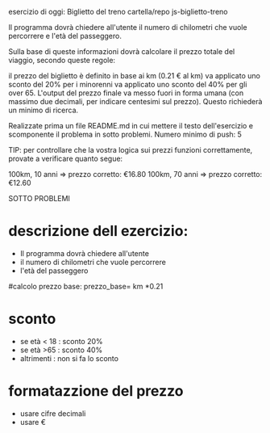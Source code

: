esercizio di oggi: Biglietto del treno
cartella/repo js-biglietto-treno

Il programma dovrà chiedere all'utente il numero di chilometri che vuole percorrere e l'età del passeggero.

Sulla base di queste informazioni dovrà calcolare il prezzo totale del viaggio, secondo queste regole:

il prezzo del biglietto è definito in base ai km (0.21 € al km)
va applicato uno sconto del 20% per i minorenni
va applicato uno sconto del 40% per gli over 65.
L'output del prezzo finale va messo fuori in forma umana (con massimo due decimali, per indicare centesimi sul prezzo). Questo richiederà un minimo di ricerca.

Realizzate prima un file README.md in cui mettere il testo dell'esercizio e scomponente il problema in sotto problemi. 
Numero minimo di push: 5

TIP:
per controllare che la vostra logica sui prezzi funzioni correttamente, provate a verificare quanto segue:

100km, 10 anni => prezzo corretto:  €16.80
100km, 70 anni => prezzo corretto: €12.60




SOTTO PROBLEMI
# descrizione dell ezercizio:

- Il programma dovrà chiedere all'utente
- il numero di chilometri che vuole percorrere
- l'età del passeggero

 #calcolo prezzo base:
prezzo_base= km *0.21


 # sconto
 - se età < 18 : sconto 20%
 - se età >65 :  sconto 40%
 - altrimenti : non si fa lo sconto

 # formatazzione del prezzo
 - usare cifre decimali
 - usare €


